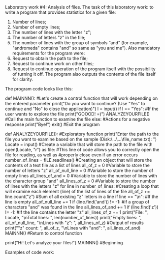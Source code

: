 Laboratory work #4: Analysis of files.
The task of this laboratory work: to write a program that provides statistics for a given file:
1. Number of lines;
2. Number of empty lines;
3. The number of lines with the letter "z";
4. The number of letters "z" in the file;
5. The number of lines with the group of symbols “and” (for example, "andromeda" contains "and" so
same as "you and me").
Also mandatory requirements for the program were:
1. Request to obtain the path to the file;
2. Request to continue work on other files;
3. Request to continue operation of the program itself with the possibility of turning it off.
The program also outputs the contents of the file itself for clarity.


The program code looks like this:

>>>

def MAINNN(): #Let's create a control function that will work depending on the entered parameter
     print("Do you want to continue? (Use \"Yes\" to continue and \"No\" to close the application)")
     l = input()
     if l == "Yes": #If the user wants to explore the file
         print("GOOOD! =)")
         ANALYZEYOURFILE() #Call the main function to examine the file
     else: #Actions for a negative response
         print("Bye!")
         exit() #Exit the program

def ANALYZEYOURFILE(): #Exploratory function
     print("Enter the path to the file you want to examine based on the sample (Disk:\\...\\...\\file_name.txt): ")
     Locate = input() #Create a variable that will store the path to the file
     with open(Locate, "r") as file: #This line of code allows you to correctly open the file for reading, as well as
     #properly close even if an error occurs
         number_of_lines = fILE.readlines() #Creating an object that will store the contents of a text file as a list of lines
         all_of_z = 0 #Variable to store the number of letters "z"
         all_of_null_line = 0 #Variable to store the number of empty lines
         all_lines_of_and = 0 #Variable to store the number of lines with the character group "and"
         all_lines_of_z = 0 #Variable to store the number of lines with the letters "z"
         for line in number_of_lines: #Creating a loop that will examine each element (line) of the list of lines of the file
             all_of_z += line.count("z") #Sum of all existing "z" letters in a line
             if line == "\n": #If the line is empty
                 all_of_null_line += 1
             if (line.find('and')) != -1: #If a group of characters "and" was found in the line
                 all_lines_of_and += 1
             if (line.find('z')) != -1: #If the line contains the letter "z"
                 all_lines_of_z += 1
         print("File: ", Locate, "\nTotal lines: ", len(number_of_lines))
         print("Empty lines: ", all_of_null_line, "\nLines with \"z\": ", all_lines_of_z) #Output of results
         print("\"z\" count: ", all_of_z, "\nLines with \"and\": ", all_lines_of_and)
     MAINNN() #Return to control function

print("Hi! Let's analyze your files!")
MAINNN() #Beginning

>>>

Examples of code work: